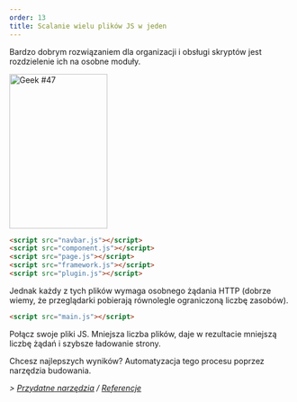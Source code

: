 ```yaml
---
order: 13
title: Scalanie wielu plików JS w jeden
---
```


Bardzo dobrym rozwiązaniem dla organizacji i obsługi skryptów jest rozdzielenie ich na osobne moduły.

<div class="img-right">
  <img id="geek-47" class="icos-geek" src="http://browserdiet.com/en/assets/img/47.png" alt="Geek #47" width="174" height="275" />
</div>

```html
<script src="navbar.js"></script>
<script src="component.js"></script>
<script src="page.js"></script>
<script src="framework.js"></script>
<script src="plugin.js"></script>
```

Jednak każdy z tych plików wymaga osobnego żądania HTTP (dobrze wiemy, że przeglądarki pobierają równolegle ograniczoną liczbę zasobów).

```html
<script src="main.js"></script>
```

Połącz swoje pliki JS. Mniejsza liczba plików, daje w rezultacie mniejszą liczbę żądań i szybsze ładowanie strony.

Chcesz najlepszych wyników? Automatyzacja tego procesu poprzez narzędzia budowania.

*> [Przydatne narzędzia](https://github.com/zenorocha/browser-diet/wiki/Tools#combine-multiple-js-files-into-one) / [Referencje](https://github.com/zenorocha/browser-diet/wiki/References#combine-multiple-js-files-into-one)*
